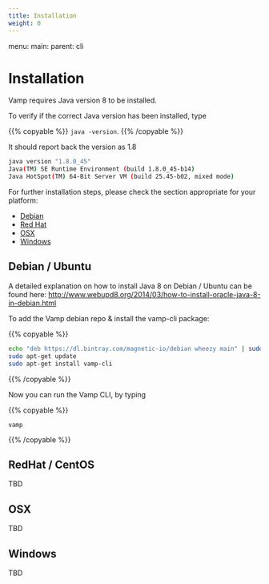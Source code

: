 ```yaml
---
title: Installation
weight: 0
---
```

menu:
  main:
    parent: cli

# Installation

Vamp requires Java version 8 to be installed. 

To verify if the correct Java version has been installed, type 

{{% copyable %}}
`java -version`. 
{{% /copyable %}}

It should report back the version as 1.8
```bash
java version "1.8.0_45"
Java(TM) SE Runtime Environment (build 1.8.0_45-b14)
Java HotSpot(TM) 64-Bit Server VM (build 25.45-b02, mixed mode)
```

For further installation steps, please check the section appropriate for your platform:

* [Debian](#debian)
* [Red Hat](#redhat)
* [OSX](#osx)
* [Windows](#windows)


## <a name="debian"></a>Debian / Ubuntu
A detailed explanation on how to install Java 8 on Debian / Ubuntu can be found here: 
http://www.webupd8.org/2014/03/how-to-install-oracle-java-8-in-debian.html


To add the Vamp debian repo & install the vamp-cli package:

{{% copyable %}}
```bash
echo "deb https://dl.bintray.com/magnetic-io/debian wheezy main" | sudo tee -a /etc/apt/sources.list
sudo apt-get update
sudo apt-get install vamp-cli
```
{{% /copyable %}}

Now you can run the Vamp CLI, by typing 

{{% copyable %}}
```
vamp
```
{{% /copyable %}}


## <a name="redhat"></a>RedHat / CentOS

TBD

## <a name="osx"></a>OSX

TBD

## <a name="windows"></a>Windows

TBD